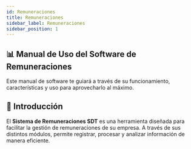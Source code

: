 ```yaml
---
id: Remuneraciones
title: Remuneraciones
sidebar_label: Remuneraciones
sidebar_position: 1
---
```


## 📊 Manual de Uso del Software de Remuneraciones

Este manual de software te guiará a través de su funcionamiento, características y uso para aprovecharlo al máximo.

## 🎯 Introducción

El **Sistema de Remuneraciones SDT** es una herramienta diseñada para facilitar la gestión de remuneraciones de su empresa. A través de sus distintos módulos, permite registrar, procesar y analizar información de manera eficiente.